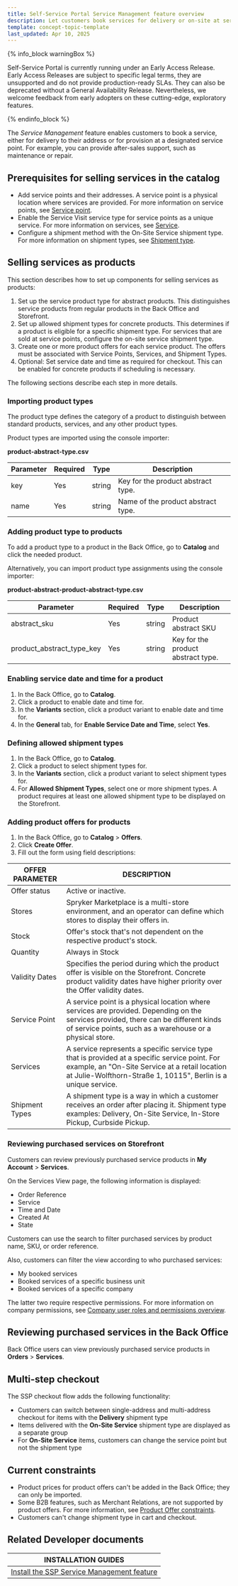 ```yaml
---
title: Self-Service Portal Service Management feature overview
description: Let customers book services for delivery or on-site at service points, with configurable products, shipment types, and review options in Storefront and Back Office.
template: concept-topic-template
last_updated: Apr 10, 2025
---
```


{% info_block warningBox %}

Self-Service Portal is currently running under an Early Access Release. Early Access Releases are subject to specific legal terms, they are unsupported and do not provide production-ready SLAs. They can also be deprecated without a General Availability Release. Nevertheless, we welcome feedback from early adopters on these cutting-edge, exploratory features.

{% endinfo_block %}


The *Service Management* feature enables customers to book a service, either for delivery to their address or for provision at a designated service point. For example, you can provide after-sales support, such as maintenance or repair.


## Prerequisites for selling services in the catalog

* Add service points and their addresses. A service point is a physical location where services are provided. For more information on service points, see [Service point](/docs/pbc/all/service-point-management/202410.0/unified-commerce/service-points-feature-overview.html#service-point).
* Enable the Service Visit service type for service points as a unique service. For more information on services, see [Service](/docs/pbc/all/service-point-management/202410.0/unified-commerce/service-points-feature-overview.html#service).
* Configure a shipment method with the On-Site Service shipment type. For more information on shipment types, see [Shipment type](/docs/pbc/all/carrier-management/202410.0/base-shop/shipment-feature-overview.html#shipment-type).

## Selling services as products

This section describes how to set up components for selling services as products:

1. Set up the service product type for abstract products. This distinguishes service products from regular products in the Back Office and Storefront.
2. Set up allowed shipment types for concrete products. This determines if a product is eligible for a specific shipment type. For services that are sold at service points, configure the on-site service shipment type.
3. Create one or more product offers for each service product. The offers must be associated with Service Points, Services, and Shipment Types.
4. Optional: Set service date and time as required for checkout. This can be enabled for concrete products if scheduling is necessary.

The following sections describe each step in more details.

### Importing product types

The product type defines the category of a product to distinguish between standard products, services, and any other product types.

Product types are imported using the console importer:  

**product-abstract-type.csv**

| Parameter | Required | Type   | Description                         |
|-----------|----------|--------|-------------------------------------|
| key       | Yes      | string | Key for the product abstract type.  |
| name      | Yes      | string | Name of the product abstract type.  |



### Adding product type to products

To add a product type to a product in the Back Office, go to **Catalog** and click the needed product.

Alternatively, you can import product type assignments using the console importer:

**product-abstract-product-abstract-type.csv**

| Parameter                 | Required | Type   | Description                     |
|--------------------------|----------|--------|---------------------------------|
| abstract_sku             | Yes      | string | Product abstract SKU            |
| product_abstract_type_key| Yes      | string | Key for the product abstract type. |




### Enabling service date and time for a product

1. In the Back Office, go to **Catalog**.
2. Click a product to enable date and time for.
3. In the **Variants** section, click a product variant to enable date and time for.
4. In the **General** tab, for **Enable Service Date and Time**, select **Yes**.

<!-- Alternatively, this can be imported using the standard console importer. See *Import file details: product-tbd.csv*. -->


### Defining allowed shipment types

1. In the Back Office, go to **Catalog**.
2. Click a product to select shipment types for.
3. In the **Variants** section, click a product variant to select shipment types for.
5. For **Allowed Shipment Types**, select one or more shipment types.
  A product requires at least one allowed shipment type to be displayed on the Storefront.

<!-- Alternatively, shipment types can be imported using the standard console importer. See *Import file details: product-type.csv*. -->


### Adding product offers for products

1. In the Back Office, go to **Catalog** > **Offers**.
2. Click **Create Offer**.
3. Fill out the form using field descriptions:

| OFFER PARAMETER     | DESCRIPTION |
|---------------------|-------------|
| Offer status        | Active or inactive. |
| Stores              | Spryker Marketplace is a multi-store environment, and an operator can define which stores to display their offers in. |
| Stock               | Offer's stock that's not dependent on the respective product's stock.
| Quantity | Always in Stock |
| Validity Dates      | Specifies the period during which the product offer is visible on the Storefront. Concrete product validity dates have higher priority over the Offer validity dates. |
| Service Point       | A service point is a physical location where services are provided. Depending on the services provided, there can be different kinds of service points, such as a warehouse or a physical store. |
| Services            | A service represents a specific service type that is provided at a specific service point. For example, an "On-Site Service at a retail location at Julie-Wolfthorn-Straße 1, 10115", Berlin is a unique service. |
| Shipment Types      | A shipment type is a way in which a customer receives an order after placing it. Shipment type examples: Delivery, On-Site Service, In-Store Pickup, Curbside Pickup. |



### Reviewing purchased services on Storefront

Customers can review previously purchased service products in **My Account** > **Services**.

On the Services View page, the following information is displayed:
* Order Reference
* Service
* Time and Date
* Created At
* State


Customers can use the search to filter purchased services by product name, SKU, or order reference.

Also, customers can filter the view according to who purchased services:
* My booked services
* Booked services of a specific business unit
* Booked services of a specific company

The latter two require respective permissions. For more information on company permissions, see [Company user roles and permissions overview](/docs/pbc/all/customer-relationship-management/202410.0/base-shop/company-account-feature-overview/company-user-roles-and-permissions-overview.html).


## Reviewing purchased services in the Back Office

Back Office users can view previously purchased service products in **Orders** > **Services**.


## Multi-step checkout

The SSP checkout flow adds the following functionality:

* Customers can switch between single-address and multi-address checkout for items with the **Delivery** shipment type
* Items delivered with the **On-Site Service** shipment type are displayed as a separate group
* For **On-Site Service** items, customers can change the service point but not the shipment type

## Current constraints

* Product prices for product offers can't be added in the Back Office; they can only be imported.
* Some B2B features, such as Merchant Relations, are not supported by product offers. For more information, see [Product Offer constraints](/docs/pbc/all/offer-management/202410.0/marketplace/marketplace-product-offer-feature-overview.html#current-constraints).
* Customers can't change shipment type in cart and checkout.



## Related Developer documents

| INSTALLATION GUIDES |
| - |
| [Install the SSP Service Management feature](/docs/pbc/all/self-service-portal/202505.0/install/install-the-ssp-service-management-feature.html) |
